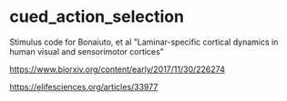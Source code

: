 # cued_action_selection
Stimulus code for Bonaiuto, et al "Laminar-specific cortical dynamics in human visual and sensorimotor cortices"

https://www.biorxiv.org/content/early/2017/11/30/226274

https://elifesciences.org/articles/33977
